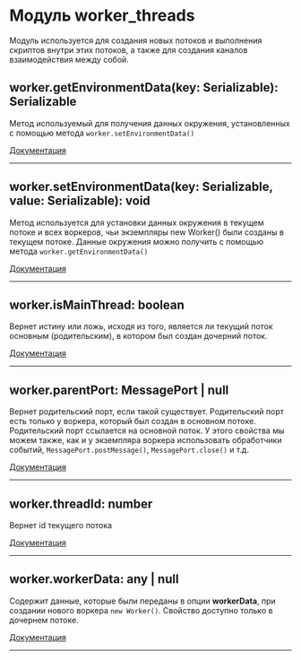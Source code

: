 # Модуль worker_threads

Модуль используется для создания новых потоков и выполнения скриптов внутри этих потоков, а также для создания каналов взаимодействия между собой.

## worker.getEnvironmentData(key: Serializable): Serializable

Метод используемый для получения данных окружения, установленных с помощью метода `worker.setEnvironmentData()`

[Документация](https://nodejs.org/docs/latest/api/worker_threads.html#workergetenvironmentdatakey)

---

## worker.setEnvironmentData(key: Serializable, value: Serializable): void

Метод используется для установки данных окружения в текущем потоке и всех воркеров, чьи экземпляры new Worker() были созданы в текущем потоке. Данные окружения можно получить с помощью метода `worker.getEnvironmentData()`

[Документация](https://nodejs.org/docs/latest/api/worker_threads.html#workersetenvironmentdatakey-value)

---

## worker.isMainThread: boolean

Вернет истину или ложь, исходя из того, является ли текущий поток основным (родительским), в котором был создан дочерний поток.

[Документация](https://nodejs.org/docs/latest/api/worker_threads.html#workerismainthread)

---

## worker.parentPort: MessagePort | null

Вернет родительский порт, если такой существует. Родительский порт есть только у воркера, который был создан в основном потоке. Родительский порт ссылается на основной поток. У этого свойства мы можем также, как и у экземпляра воркера использовать обработчики событий, `MessagePort.postMessage()`, `MessagePort.close()` и т.д.

[Документация](https://nodejs.org/docs/latest/api/worker_threads.html#workerparentport)

---

## worker.threadId: number

Вернет id текущего потока

[Документация](https://nodejs.org/docs/latest/api/worker_threads.html#workerthreadid)

---

## worker.workerData: any | null

Содержит данные, которые были переданы в опции **workerData**, при создании нового воркера `new Worker()`. Свойство доступно только в дочернем потоке.

[Документация](https://nodejs.org/docs/latest/api/worker_threads.html#workerworkerdata)

---

